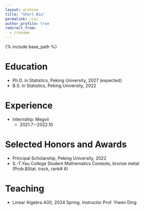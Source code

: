 ```yaml
---
layout: archive
title: "Short Bio"
permalink: /cv/
author_profile: true
redirect_from:
  - /resume
---
```


{% include base_path %}

Education
======
* Ph.D. in Statistics, Peking University, 2027 (expected)
* B.S. in Statistics, Peking University, 2022

Experience
======
* Internship: Megvii
  * 2021.7--2022.10

Selected Honors and Awards
======
* Principal Scholarship, Peking University, 2022
* S.-T.Yau College Student Mathematics Contests, bronze metal (Prob.&Stat. track, rank\# 6)
  
Teaching
======
* Linear Algebra A(II), 2024 Spring. Instructor Prof. Yiwen Ding
  

